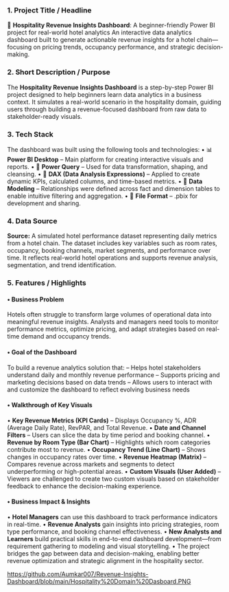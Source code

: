 ### **1. Project Title / Headline**
💼 **Hospitality Revenue Insights Dashboard**: A beginner-friendly Power BI project for real-world hotel analytics
An interactive data analytics dashboard built to generate actionable revenue insights for a hotel chain—focusing on pricing trends, occupancy performance, and strategic decision-making.


### **2. Short Description / Purpose**
The **Hospitality Revenue Insights Dashboard** is a step-by-step Power BI project designed to help beginners learn data analytics in a business context. It simulates a real-world scenario in the hospitality domain, guiding users through building a revenue-focused dashboard from raw data to stakeholder-ready visuals.

### **3. Tech Stack**
The dashboard was built using the following tools and technologies:
• 📊 **Power BI Desktop** – Main platform for creating interactive visuals and reports.
• 📂 **Power Query** – Used for data transformation, shaping, and cleansing.
• 🧠 **DAX (Data Analysis Expressions)** – Applied to create dynamic KPIs, calculated columns, and time-based metrics.
• 📝 **Data Modeling** – Relationships were defined across fact and dimension tables to enable intuitive filtering and aggregation.
• 📁 **File Format** – .pbix for development and sharing.


### **4. Data Source**
**Source:** A simulated hotel performance dataset representing daily metrics from a hotel chain.
The dataset includes key variables such as room rates, occupancy, booking channels, market segments, and performance over time. It reflects real-world hotel operations and supports revenue analysis, segmentation, and trend identification.


### **5. Features / Highlights**
#### • Business Problem
Hotels often struggle to transform large volumes of operational data into meaningful revenue insights. Analysts and managers need tools to monitor performance metrics, optimize pricing, and adapt strategies based on real-time demand and occupancy trends.


#### • Goal of the Dashboard
To build a revenue analytics solution that:
– Helps hotel stakeholders understand daily and monthly revenue performance
– Supports pricing and marketing decisions based on data trends
– Allows users to interact with and customize the dashboard to reflect evolving business needs


#### • Walkthrough of Key Visuals
• **Key Revenue Metrics (KPI Cards)** – Displays Occupancy %, ADR (Average Daily Rate), RevPAR, and Total Revenue.
• **Date and Channel Filters** – Users can slice the data by time period and booking channel.
• **Revenue by Room Type (Bar Chart)** – Highlights which room categories contribute most to revenue.
• **Occupancy Trend (Line Chart)** – Shows changes in occupancy rates over time.
• **Revenue Heatmap (Matrix)** – Compares revenue across markets and segments to detect underperforming or high-potential areas.
• **Custom Visuals (User Added)** – Viewers are challenged to create two custom visuals based on stakeholder feedback to enhance the decision-making experience.


#### • Business Impact & Insights
• **Hotel Managers** can use this dashboard to track performance indicators in real-time.
• **Revenue Analysts** gain insights into pricing strategies, room type performance, and booking channel effectiveness.
• **New Analysts and Learners** build practical skills in end-to-end dashboard development—from requirement gathering to modeling and visual storytelling.
• The project bridges the gap between data and decision-making, enabling better revenue optimization and strategic alignment in the hospitality sector.

https://github.com/Aumkar007/Revenue-Insights-Dashboard/blob/main/Hospitality%20Domain%20Dasboard.PNG
